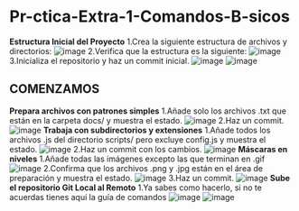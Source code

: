# Pr-ctica-Extra-1-Comandos-B-sicos
**Estructura Inicial del Proyecto**
1.Crea la siguiente estructura de archivos y directorios:
![image](https://github.com/user-attachments/assets/52cf1f48-d0bd-4551-9573-5d9c4a917f3f)
2.Verifica que la estructura es la siguiente:
![image](https://github.com/user-attachments/assets/89194ab4-c62c-4c7a-978e-bcba5e1f32fc)
3.Inicializa el repositorio y haz un commit inicial.
![image](https://github.com/user-attachments/assets/2c774eec-ef37-43f0-a005-e7232173f991)
![image](https://github.com/user-attachments/assets/a0306d2c-abf6-4c7c-86b0-679028136ea4)
 ## COMENZAMOS
**Prepara archivos con patrones simples**
1.Añade solo los archivos .txt que están en la carpeta docs/ y muestra el estado.
![image](https://github.com/user-attachments/assets/53db1ed0-19e6-46af-93ff-ad197ed2316d)
2.Haz un commit.
![image](https://github.com/user-attachments/assets/a7e38672-79e3-45f0-8843-eac98b19bf50)
**Trabaja con subdirectorios y extensiones**
1.Añade todos los archivos .js del directorio scripts/ pero excluye config.js y muestra el estado.
![image](https://github.com/user-attachments/assets/7a5bda03-6381-48ed-a915-588d95954b2b)
2.Haz un commit con los cambios.
![image](https://github.com/user-attachments/assets/72e6b4cb-7d98-4f74-9992-8cc784ceebd9)
**Máscaras en niveles**
1.Añade todas las imágenes excepto las que terminan en .gif
![image](https://github.com/user-attachments/assets/0609241c-dc50-41d7-86d1-2af4a8ec9dcb)
2.Confirma que los archivos .png y .jpg están en el área de preparación y muestra el estado.
![image](https://github.com/user-attachments/assets/e7b3454d-a988-4f82-8916-6166464c2eb8)
3.Haz un commit.
![image](https://github.com/user-attachments/assets/fe2b6132-7ab8-42bc-8777-b64327104201)
**Sube el repositorio Git Local al Remoto**
1.Ya sabes como hacerlo, si no te acuerdas tienes aquí la guía de comandos
![image](https://github.com/user-attachments/assets/e44e5d60-a7ea-43bd-81e8-39c317b2e011)
![image](https://github.com/user-attachments/assets/94276602-fa15-4cb8-afc2-2f44dcd77408)
